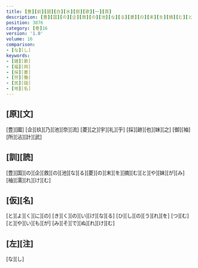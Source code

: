 ```yaml
---
title: [豊][前][國][白][水][郎][歌][一][首]
description: [豊][国][の][企][救][の][池][な][る][菱][の][末][を][摘][む][と][や][妹][が][み][袖][濡][れ][け][む]
position: 3876
category: [巻]16
version: '1.0'
volume: 16
comparison:
- [な][し]
keywords:
- [雑][歌]
- [福][岡]
- [採][菱]
- [労][働]
- [民][謡]
- [地][名]
---
```


## [原][文]

[豊][國] [企][玖][乃][池][奈][流] [菱][之][宇][礼][乎] [採][跡][也][妹][之] [御][袖][所][沾][計][武]

## [訓][読]

[豊][国][の][企][救][の][池][な][る][菱][の][末][を][摘][む][と][や][妹][が][み][袖][濡][れ][け][む]

## [仮][名]

[と][よ][く][に][の] [き][く][の][い][け][な][る] [ひ][し][の][う][れ][を] [つ][む][と][や][い][も][が] [み][そ][で][ぬ][れ][け][む]

## [左][注]

[な][し]
